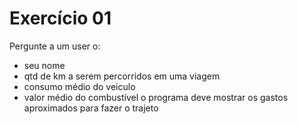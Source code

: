 # Exercício 01
Pergunte a um user o:
- seu nome
- qtd de km a serem percorridos em uma viagem
- consumo médio do veiculo
- valor médio do combustível
o programa deve mostrar os gastos aproximados para fazer o trajeto